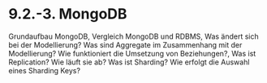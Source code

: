 # 9.2.-3. MongoDB

Grundaufbau MongoDB, Vergleich MongoDB und RDBMS, Was ändert sich bei der
Modellierung? Was sind Aggregate im Zusammenhang mit der Modellierung? Wie
funktioniert die Umsetzung von Beziehungen?, Was ist Replication? Wie läuft sie ab? Was ist
Sharding? Wie erfolgt die Auswahl eines Sharding Keys?